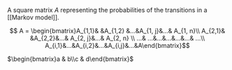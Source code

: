 A square matrix $A$ representing the probabilities of the transitions in a [[Markov model]].


$$
A = \begin{bmatrix}A_{1,1}& &A_{1,2} &...&A_{1, j}&...& A_{1, n}\\ 
A_{2,1}& &A_{2,2}&...& A_{2, j}&...& A_{2, n} \\ 
...& ...&...&...&...&...& ...\\
A_{i,1}&...&A_{i,2}&...&A_{i,j}&...&A\end{bmatrix}$$


$\begin{bmatrix}a & b\\c & d\end{bmatrix}$
